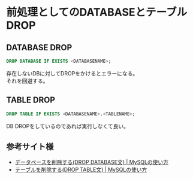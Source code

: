 # 前処理としてのDATABASEとテーブルDROP

## DATABASE DROP

```sql
DROP DATABASE IF EXISTS <DATABASENAME>;
```

存在しないDBに対してDROPをかけるとエラーになる。  
それを回避する。

## TABLE DROP

```sql
DROP TABLE IF EXISTS <DATABASENAME>.<TABLENAME>;
```

DB DROPをしているのであれば実行しなくて良い。

## 参考サイト様

* [データベースを削除する\(DROP DATABASE文\) \| MySQLの使い方](https://www.dbonline.jp/mysql/database/index5.html)
* [テーブルを削除する\(DROP TABLE文\) \| MySQLの使い方](https://www.dbonline.jp/mysql/table/index4.html)